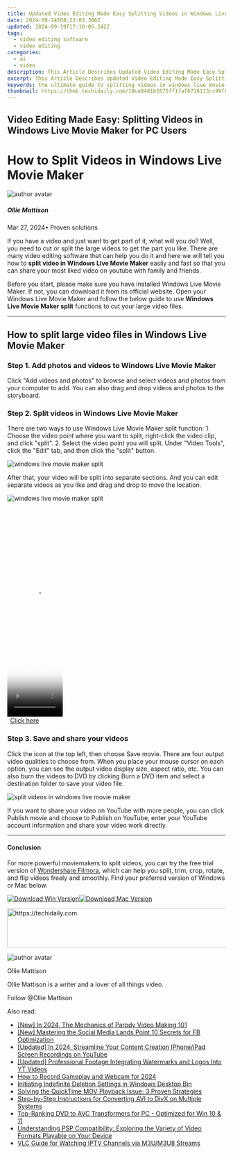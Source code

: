 ```yaml
---
title: Updated Video Editing Made Easy Splitting Videos in Windows Live Movie Maker for PC Users
date: 2024-09-14T08:23:03.386Z
updated: 2024-09-19T17:10:05.242Z
tags: 
  - video editing software
  - video editing
categories: 
  - ai
  - video
description: This Article Describes Updated Video Editing Made Easy Splitting Videos in Windows Live Movie Maker for PC Users
excerpt: This Article Describes Updated Video Editing Made Easy Splitting Videos in Windows Live Movie Maker for PC Users
keywords: the ultimate guide to splitting videos in windows live movie maker for beginners,the ultimate guide to splitting videos in windows live movie maker 2023 edition,the ultimate guide to video editing splitting videos in windows live movie maker,unleash your creativity splitting and editing videos in windows live movie maker,split trim and edit mastering video editing in windows live movie maker,video editing made easy splitting videos in windows live movie maker for pc users,windows live movie maker tutorial splitting videos made easy
thumbnail: https://thmb.techidaily.com/19ce8481b5575ff1faf6716113cc99f8aa092b92d7c87ab230819ca4dc98d6d3.jpg
---
```


## Video Editing Made Easy: Splitting Videos in Windows Live Movie Maker for PC Users

# How to Split Videos in Windows Live Movie Maker

![author avatar](https://images.wondershare.com/filmora/article-images/ollie-mattison.jpg)

##### Ollie Mattison

 Mar 27, 2024• Proven solutions

If you have a video and just want to get part of it, what will you do? Well, you need to cut or split the large videos to get the part you like. There are many video editing software that can help you do it and here we will tell you how to **split video in Windows Live Movie Maker** easily and fast so that you can share your most liked video on youtube with family and friends.

Before you start, please make sure you have installed Windows Live Movie Maker. If not, you can download it from its official website. Open your Windows Live Movie Maker and follow the below guide to use **Windows Live Movie Maker split** functions to cut your large video files.

---

## How to split large video files in Windows Live Movie Maker

### Step 1\. Add photos and videos to Windows Live Movie Maker

Click "Add videos and photos" to browse and select videos and photos from your computer to add. You can also drag and drop videos and photos to the storyboard.

### Step 2\. Split videos in Windows Live Movie Maker

There are two ways to use Windows Live Movie Maker split function: 1\. Choose the video point where you want to split, right-click the video clip, and click "split". 2\. Select the video point you will split. Under "Video Tools", click the "Edit" tab, and then click the "split" button.

![windows live movie maker split](https://images.wondershare.com/topic/video-editing/windows-live-movie-maker-split.jpg)

After that, your video will be split into separate sections. And you can edit separate videos as you like and drag and drop to move the location.

![windows live movie maker split](https://images.wondershare.com/topic/video-editing/windows-live-movie-maker-split-videos.jpg)

<!-- affiliate ads begin -->
<span id="1993654">
					<video width="128" height="480" style="cursor:pointer"
           poster="//a.impactradius-go.com/display-clicktoplayimage/1993654.png"
           onclick="if(!this.playClicked){this.play();this.setAttribute('controls',true);this.playClicked=true;}">
	   <source src="//a.impactradius-go.com/display-ad/22993-1993654">
	   <img src="//a.impactradius-go.com/display-clicktoplayimage/1993654.png" style="border: none; height: 100%; width: 100%; object-fit: contain">
	</video>
	<div style="width:80px;text-align:center"><a href="javascript:window.open(decodeURIComponent('https%3A%2F%2Fhomestyler.sjv.io%2Fc%2F5597632%2F1993654%2F22993'), '_blank');void(0);">Click here</a></div>
</span>
<img height="0" width="0" src="https://imp.pxf.io/i/5597632/1993654/22993" style="position:absolute;visibility:hidden;" border="0" />
<!-- affiliate ads end -->

### Step 3\. Save and share your videos

Click the icon at the top left, then choose Save movie. There are four output video qualities to choose from. When you place your mouse cursor on each option, you can see the output video display size, aspect ratio, etc. You can also burn the videos to DVD by clicking Burn a DVD item and select a destination folder to save your video file.

![split videos in windows live movie maker](https://images.wondershare.com/topic/video-editing/windows-live-movie-maker-split-save.jpg)

If you want to share your video on YouTube with more people, you can click Publish movie and choose to Publish on YouTube, enter your YouTube account information and share your video work directly.

---

#### Conclusion

For more powerful moviemakers to split videos, you can try the free trial version of [Wondershare Filmora](https://tools.techidaily.com/wondershare/filmora/download/), which can help you split, trim, crop, rotate, and flip videos freely and smoothly. Find your preferred version of Windows or Mac below.

[![Download Win Version](https://images.wondershare.com/filmora/article-images/download-btn-win.jpg)](https://tools.techidaily.com/wondershare/filmora/download/)[![Download Mac Version](https://images.wondershare.com/filmora/article-images/download-btn-mac.jpg)](https://tools.techidaily.com/wondershare/filmora/download/)

<!-- affiliate ads begin -->
<a href="https://ephamedtechinc.pxf.io/c/5597632/2137223/26400" target="_top" id="2137223">
  <img src="//a.impactradius-go.com/display-ad/26400-2137223" border="0" alt="https://techidaily.com" width="728" height="90"/>
</a>
<img height="0" width="0" src="https://ephamedtechinc.pxf.io/i/5597632/2137223/26400" style="position:absolute;visibility:hidden;" border="0" />
<!-- affiliate ads end -->

![author avatar](https://images.wondershare.com/filmora/article-images/ollie-mattison.jpg)

Ollie Mattison

Ollie Mattison is a writer and a lover of all things video.

Follow @Ollie Mattison

<ins class="adsbygoogle"
      style="display:block"
      data-ad-client="ca-pub-7571918770474297"
      data-ad-slot="8358498916"
      data-ad-format="auto"
      data-full-width-responsive="true"></ins>

<span class="atpl-alsoreadstyle">Also read:</span>
<div><ul>
<li><a href="https://youtube-blog.techidaily.com/n-2024-the-mechanics-of-parody-video-making-101/"><u>[New] In 2024, The Mechanics of Parody Video Making 101</u></a></li>
<li><a href="https://facebook-video-recording.techidaily.com/new-mastering-the-social-media-lands-point-10-secrets-for-fb-optimization/"><u>[New] Mastering the Social Media Lands Point 10 Secrets for FB Optimization</u></a></li>
<li><a href="https://youtube-data.techidaily.com/ed-in-2024-streamline-your-content-creation-iphoneipad-screen-recordings-on-youtube/"><u>[Updated] In 2024, Streamline Your Content Creation IPhone/iPad Screen Recordings on YouTube</u></a></li>
<li><a href="https://youtube-docs.techidaily.com/ed-professional-footage-integrating-watermarks-and-logos-into-yt-videos/"><u>[Updated] Professional Footage Integrating Watermarks and Logos Into YT Videos</u></a></li>
<li><a href="https://screen-activity-recording.techidaily.com/how-to-record-gameplay-and-webcam-for-2024/"><u>How to Record Gameplay and Webcam for 2024</u></a></li>
<li><a href="https://win11.techidaily.com/initiating-indefinite-deletion-settings-in-windows-desktop-bin/"><u>Initiating Indefinite Deletion Settings in Windows Desktop Bin</u></a></li>
<li><a href="https://video-ai-editor.techidaily.com/solving-the-quicktime-mov-playback-issue-3-proven-strategies/"><u>Solving the QuickTime MOV Playback Issue: 3 Proven Strategies</u></a></li>
<li><a href="https://video-ai-editor.techidaily.com/step-by-step-instructions-for-converting-avi-to-divx-on-multiple-systems/"><u>Step-by-Step Instructions for Converting AVI to DivX on Multiple Systems</u></a></li>
<li><a href="https://video-ai-editor.techidaily.com/top-ranking-dvd-to-avc-transformers-for-pc-optimized-for-win-10-and-11/"><u>Top-Ranking DVD to AVC Transformers for PC - Optimized for Win 10 & 11</u></a></li>
<li><a href="https://video-ai-editor.techidaily.com/understanding-psp-compatibility-exploring-the-variety-of-video-formats-playable-on-your-device/"><u>Understanding PSP Compatibility: Exploring the Variety of Video Formats Playable on Your Device</u></a></li>
<li><a href="https://video-ai-editor.techidaily.com/vlc-guide-for-watching-iptv-channels-via-m3um3u8-streams/"><u>VLC Guide for Watching IPTV Channels via M3U/M3U8 Streams</u></a></li>
</ul></div>

